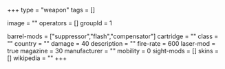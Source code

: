 +++
type = "weapon"
tags = []

image = ""
operators = []
groupId = 1

barrel-mods = ["suppressor","flash","compensator"]
cartridge = ""
class = ""
country = ""
damage = 40
description = ""
fire-rate = 600
laser-mod = true
magazine = 30
manufacturer = ""
mobility = 0
sight-mods = []
skins = []
wikipedia = ""
+++
